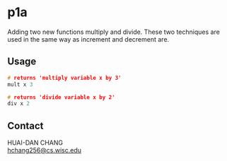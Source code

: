 # p1a
Adding two new functions multiply and divide. These two techniques are used in the same way as increment and decrement are.

## Usage
```C
# returns 'multiply variable x by 3'
mult x 3

# returns 'divide variable x by 2'
div x 2

```
## Contact
HUAI-DAN CHANG  
hchang256@cs.wisc.edu
